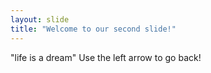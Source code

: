 ```yaml
---
layout: slide
title: "Welcome to our second slide!"
---
```

"life is a dream"
Use the left arrow to go back!
